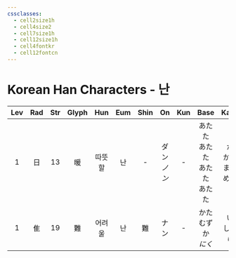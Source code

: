 ```yaml
---
cssclasses:
  - cell2size1h
  - cell4size2
  - cell7size1h
  - cell12size1h
  - cell4fontkr
  - cell12fontcn
---
```


# Korean Han Characters - 난

| Lev | Rad | Str | Glyph | Hun | Eum | Shin |     On     | Kun |           Base           |        Kana         | Simp |    Man     |  Can  | Viet |
| :-: | :-: | :-: | :---: | :-: | :-: | :--: | :--------: | :-: | :----------------------: | :-----------------: | :--: | :--------: | :---: | :--: |
|  1  |  日  | 13  |   暖   | 따뜻할 |  난  |  -   | ダン<br>*ノン* |  -  | あたた<br>あたた<br>あたた<br>あたた | か<br>かい<br>まる<br>める |  -   |    nuǎn    | nyun5 | noãn |
|  1  |  隹  | 19  |   難   | 어려울 |  난  |  難   |     ナン     |  -  |    かた<br>むずか<br>*にく*     |   い<br>しい<br>*い*    |  难   | nán<br>nàn | naan4 | nan  |
